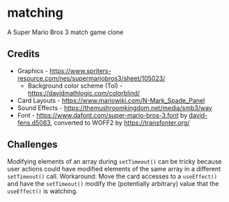 # matching

A Super Mario Bros 3 match game clone

## Credits

* Graphics - https://www.spriters-resource.com/nes/supermariobros3/sheet/105023/
  * Background color scheme (Tol) - https://davidmathlogic.com/colorblind/
* Card Layouts - https://www.mariowiki.com/N-Mark_Spade_Panel
* Sound Effects - https://themushroomkingdom.net/media/smb3/wav
* Font - https://www.dafont.com/super-mario-bros-3.font by [david-fens.d5063](https://www.dafont.com/david-fens.d5063), converted to WOFF2 by https://transfonter.org/

## Challenges

Modifying elements of an array during `setTimeout()` can be tricky because user actions could have modified elements of the same array in a different `setTimeout()` call.
Workaround: Move the card accesses to a `useEffect()` and have the `setTimeout()` modify the (potentially arbitrary) value that the `useEffect()` is watching.
